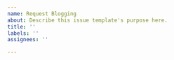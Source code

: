```yaml
---
name: Request Blogging
about: Describe this issue template's purpose here.
title: ''
labels: ''
assignees: ''

---
```



